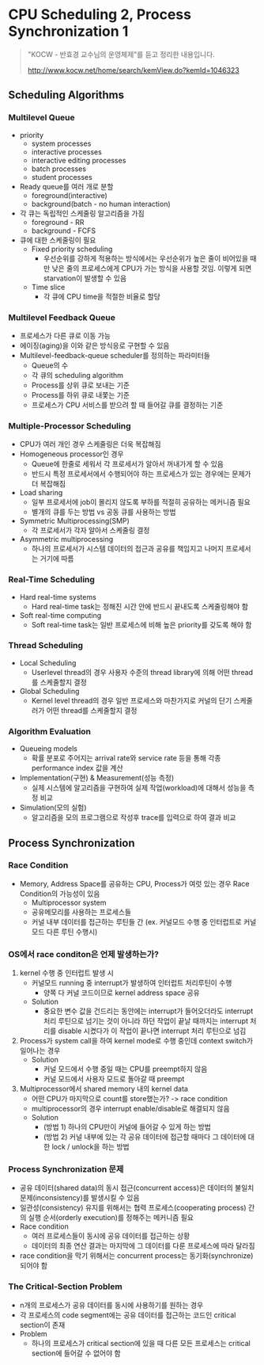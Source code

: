 # CPU Scheduling 2, Process Synchronization 1

> "KOCW - 반효경 교수님의 운영체제"를 듣고 정리한 내용입니다.
>
> http://www.kocw.net/home/search/kemView.do?kemId=1046323

## Scheduling Algorithms
### Multilevel Queue
- priority
    - system processes
    - interactive processes
    - interactive editing processes
    - batch processes
    - student processes
- Ready queue를 여러 개로 분할
    - foreground(interactive)
    - background(batch - no human interaction)
- 각 큐는 독립적인 스케줄링 알고리즘을 가짐
    - foreground - RR
    - background - FCFS
- 큐에 대한 스케줄링이 필요
    - Fixed priority scheduling
        - 우선순위를 강하게 적용하는 방식에서는 우선순위가 높은 줄이 비어있을 때만 낮은 줄의 프로세스에게 CPU가 가는 방식을 사용할 것임. 이렇게 되면 starvation이 발생할 수 있음
    - Time slice
        - 각 큐에 CPU time을 적절한 비율로 할당
### Multilevel Feedback Queue
- 프로세스가 다른 큐로 이동 가능
- 에이징(aging)을 이와 같은 방식응로 구현할 수 있음
- Multilevel-feedback-queue scheduler를 정의하는 파라미터들
    - Queue의 수
    - 각 큐의 scheduling algorithm
    - Process를 상위 큐로 보내는 기준
    - Process를 하위 큐로 내쫓는 기준
    - 프로세스가 CPU 서비스를 받으려 할 때 들어갈 큐를 결정하는 기준
### Multiple-Processor Scheduling
- CPU가 여러 개인 경우 스케줄링은 더욱 복잡해짐
- Homogeneous processor인 경우
    - Queue에 한줄로 세워서 각 프로세서가 알아서 꺼내가게 할 수 있음
    - 반드시 특정 프로세서에서 수행되어야 하는 프로세스가 있는 경우에는 문제가 더 복잡해짐
- Load sharing
    - 일부 프로세서에 job이 몰리지 않도록 부하를 적절히 공유하는 메커니즘 필요
    - 별개의 큐를 두는 방법 vs 공동 큐를 사용하는 방법
- Symmetric Multiprocessing(SMP)
    - 각 프로세서가 각자 알아서 스케줄링 결정
- Asymmetric multiprocessing
    - 하나의 프로세서가 시스템 데이터의 접근과 공유를 책임지고 나머지 프로세서는 거기에 따름
### Real-Time Scheduling
- Hard real-time systems
    - Hard real-time task는 정해진 시간 안에 반드시 끝내도록 스케줄링해야 함
- Soft real-time computing
    - Soft real-time task는 일반 프로세스에 비해 높은 priority를 갖도록 해야 함
### Thread Scheduling
- Local Scheduling
    - Userlevel thread의 경우 사용자 수준의 thread library에 의해 어떤 thread를 스케줄할지 결정
- Global Scheduling
    - Kernel level thread의 경우 일반 프로세스와 마찬가지로 커널의 단기 스케줄러가 어떤 thread를 스케줄할지 결정
### Algorithm Evaluation
- Queueing models
    - 확률 분포로 주어지는 arrival rate와 service rate 등을 통해 각종 performance index 값을 계산
- Implementation(구현) & Measurement(성능 측정)
    - 실제 시스템에 알고리즘을 구현하여 실제 작업(workload)에 대해서 성능을 측정 비교
- Simulation(모의 실험)
    - 알고리즘을 모의 프로그램으로 작성후 trace를 입력으로 하여 결과 비교

## Process Synchronization
### Race Condition
- Memory, Address Space를 공유하는 CPU, Process가 여럿 있는 경우 Race Condition의 가능성이 있음
    - Multiprocessor system
    - 공유메모리를 사용하는 프로세스들
    - 커널 내부 데이터를 접근하는 루틴들 간 (ex. 커널모드 수행 중 인터럽트로 커널모드 다른 루틴 수행시)
### OS에서 race conditon은 언제 발생하는가?
1. kernel 수행 중 인터럽트 발생 시
    - 커널모드 running 중 interrupt가 발생하여 인터럽트 처리루틴이 수행
        - 양쪽 다 커널 코드이므로 kernel address space 공유
    - Solution
        - 중요한 변수 값을 건드리는 동안에는 interrupt가 들어오더라도 interrupt 처리 루틴으로 넘기는 것이 아니라 하던 작업이 끝날 때까지는 interrupt 처리를 disable 시켰다가 이 작업이 끝나면 interrupt 처리 루틴으로 넘김
2. Process가 system call을 하여 kernel mode로 수행 중인데 context switch가 일어나는 경우
    - Solution
        - 커널 모드에서 수행 중일 때는 CPU를 preempt하지 않음
        - 커널 모드에서 사용자 모드로 돌아갈 때 preempt
3. Multiprocessor에서 shared memory 내의 kernel data
    - 어떤 CPU가 마지막으로 count를 store했는가? -> race condition
    - multiprocessor의 경우 interrupt enable/disable로 해결되지 않음
    - Solution
        - (방법 1) 하나의 CPU만이 커널에 들어갈 수 있게 하는 방법
        - (방법 2) 커널 내부에 있는 각 공유 데이터에 접근할 때마다 그 데이터에 대한 lock / unlock을 하는 방법
### Process Synchronization 문제
- 공유 데이터(shared data)의 동시 접근(concurrent access)은 데이터의 불일치 문제(inconsistency)를 발생시킬 수 있음
- 일관성(consistency) 유지를 위해서는 협력 프로세스(cooperating process) 간의 실행 순서(orderly execution)를 정해주는 메커니즘 필요
- Race condition
    - 여러 프로세스들이 동시에 공유 데이터를 접근하는 상황
    - 데이터의 최종 연산 결과는 마지막에 그 데이터를 다룬 프로세스에 따라 달라짐
- race condition을 막기 위해서는 concurrent process는 동기화(synchronize)되어야 함
### The Critical-Section Problem
- n개의 프로세스가 공유 데이터를 동시에 사용하기를 원하는 경우
- 각 프로세스의 code segment에는 공유 데이터를 접근하는 코드인 critical section이 존재
- Problem
    - 하나의 프로세스가 critical section에 있을 때 다른 모든 프로세스는 critical section에 들어갈 수 없어야 함